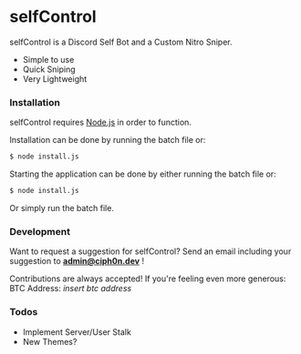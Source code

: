 # selfControl

selfControl is a Discord Self Bot and a Custom Nitro Sniper.

  - Simple to use 
  - Quick Sniping
  - Very Lightweight 

### Installation

selfControl requires [Node.js](https://nodejs.org/) in order to function.

Installation can be done by running the batch file or:
```sh
$ node install.js
```
Starting the application can be done by either running the batch file or:
```sh
$ node install.js
```
Or simply run the batch file.

### Development

Want to request a suggestion for selfControl?
Send an email including your suggestion to **admin@ciph0n.dev** !

Contributions are always accepted! If you're feeling even more generous:
BTC Address: *insert btc address*

### Todos

 - Implement Server/User Stalk
 - New Themes?

